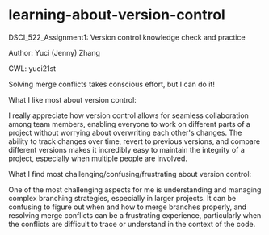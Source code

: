 # learning-about-version-control
DSCI_522_Assignment1: Version control knowledge check and practice

Author: Yuci (Jenny) Zhang

CWL: yuci21st

Solving merge conflicts takes conscious effort, but I can do it!

What I like most about version control:

I really appreciate how version control allows for seamless collaboration among team members, 
enabling everyone to work on different parts of a project without worrying about overwriting each other's changes. 
The ability to track changes over time, revert to previous versions, and compare different versions 
makes it incredibly easy to maintain the integrity of a project, especially when multiple people are involved.

What I find most challenging/confusing/frustrating about version control:

One of the most challenging aspects for me is understanding and managing complex branching strategies, 
especially in larger projects. It can be confusing to figure out when and how to merge branches properly, 
and resolving merge conflicts can be a frustrating experience, 
particularly when the conflicts are difficult to trace or understand in the context of the code.